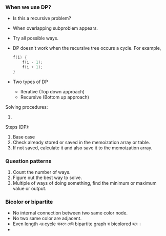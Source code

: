 ### When we use DP?

-   Is this a recursive problem?
-   When overlapping subproblem appears.
-   Try all possible ways.

-   DP doesn't work when the recursive tree occurs a cycle. For example,

    ```cpp
    f(i) {
        f(i - 1);
        f(i + 1);
    }
    ```

-   Two types of DP
    -   Iterative (Top down approach)
    -   Recursive (Bottom up approach)

Solving procedures:

1.

Steps (DP):

1. Base case
2. Check already stored or saved in the memoization array or table.
3. If not saved, calculate it and also save it to the memoization array.

### Question patterns

1. Count the number of ways.
2. Figure out the best way to solve.
3. Multiple of ways of doing something, find the minimum or maximum value or output.

### Bicolor or bipartite

-   No internal connection between two same color node.
-   No two same color are adjacent.
-   Even length এর cycle থাকলে সেটা bipartite graph বা bicolored হবে ।
-   
